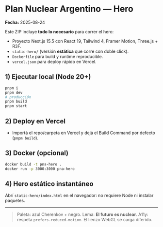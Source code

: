 # Plan Nuclear Argentino — Hero

**Fecha:** 2025-08-24

Este ZIP incluye **todo lo necesario** para correr el hero:

- Proyecto Next.js 15.5 con React 19, Tailwind 4, Framer Motion, Three.js + R3F.
- `static-hero/` (versión **estática** que corre con doble click).
- `Dockerfile` para build y runtime reproducible.
- `vercel.json` para deploy rápido en Vercel.

## 1) Ejecutar local (Node 20+)

```bash
pnpm i
pnpm dev
# producción
pnpm build
pnpm start
```

## 2) Deploy en Vercel

- Importá el repo/carpeta en Vercel y dejá el Build Command por defecto (`pnpm build`).

## 3) Docker (opcional)

```bash
docker build -t pna-hero .
docker run -p 3000:3000 pna-hero
```

## 4) Hero **estático** instantáneo

Abrí `static-hero/index.html` en el navegador: no requiere Node ni instalar paquetes.

---

> Paleta: azul Cherenkov + negro. Lema: **El futuro es nuclear**. A11y: respeta `prefers-reduced-motion`. El lienzo WebGL se carga diferido.
